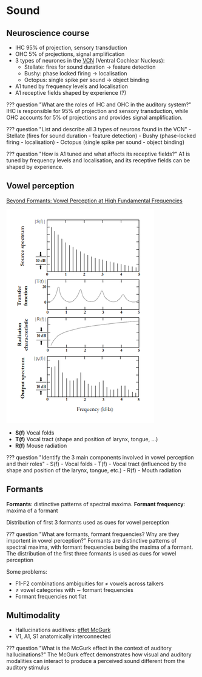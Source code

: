 
# Sound

## Neuroscience course

- IHC 95% of projection, sensory transduction
- OHC 5% of projections, signal amplification
- 3 types of neurones in the [VCN](https://en.wikipedia.org/wiki/Cochlear_nucleus) (Ventral Cochlear Nucleus):
    - Stellate: fires for sound duration $\rightarrow$ feature detection
    - Bushy: phase locked firing $\rightarrow$ localisation
    - Octopus: single spike per sound  $\rightarrow$ object binding
- A1 tuned by frequency levels and localisation
- A1 receptive fields shaped by experience (?)

??? question "What are the roles of IHC and OHC in the auditory system?"
    IHC is responsible for 95% of projection and sensory transduction, while OHC accounts for 5% of projections and provides signal amplification.

??? question "List and describe all 3 types of neurons found in the VCN"
    - Stellate (fires for sound duration - feature detection)
    - Bushy (phase-locked firing - localisation)
    - Octopus (single spike per sound - object binding)

??? question "How is A1 tuned and what affects its receptive fields?"
    A1 is tuned by frequency levels and localisation, and its receptive fields can be shaped by experience.

## Vowel perception

[Beyond Formants: Vowel Perception at High Fundamental Frequencies](https://www.zora.uzh.ch/id/eprint/147197/8/20173177.pdf)

![](fig/sound_source_filter.png)

- **S(f)** Vocal folds
- **T(f)** Vocal tract (shape and position of larynx, tongue, ...)
- **R(f)** Mouse radiation

??? question "Identify the 3 main components involved in vowel perception and their roles"
    - S(f) - Vocal folds
    - T(f) - Vocal tract (influenced by the shape and position of the larynx, tongue, etc.)
    - R(f) - Mouth radiation

## Formants

**Formants**: distinctive patterns of spectral maxima.
**Formant frequency**: maxima of a formant

Distribution of first 3 formants used as cues for vowel perception

??? question "What are formants, formant frequencies? Why are they importent in vowel perception?"
    Formants are distinctive patterns of spectral maxima, with formant frequencies being the maxima of a formant.
    The distribution of the first three formants is used as cues for vowel perception

Some problems:

- F1-F2 combinations ambiguities for $\ne$ vowels across talkers
- $\ne$ vowel categories with $\sim$ formant frequencies
- Formant frequencies not flat

## Multimodality

 - Hallucinations auditives: [effet McGurk](https://fr.wikipedia.org/wiki/Effet_McGurk)
 - V1, A1, S1 anatomically interconnected

??? question "What is the McGurk effect in the context of auditory hallucinations?"
    The McGurk effect demonstrates how visual and auditory modalities can interact to produce a perceived sound different from the auditory stimulus
